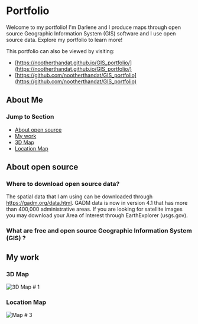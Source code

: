 # Portfolio
Welcome to my portfolio! I'm Darlene and I produce maps through open source Geographic Information System (GIS) software and I use open source data. Explore my portfolio to learn more!

This portfolio can also be viewed by visiting:
- [https://nootherthandat.github.io/GIS_portfolio/](https://nootherthandat.github.io/GIS_portfolio/) 
- [https://github.com/nootherthandat/GIS_portfolio](https://github.com/nootherthandat/GIS_portfolio)

## About Me


### Jump to Section
- [About open source](#about-open-source) 
- [My work](#my-work)
- [3D Map](#3d-map)
- [Location Map](#location-map)


## About open source
### Where to download open source data?
The spatial data that I am using can be downloaded through https://gadm.org/data.html. GADM data is now in version 4.1 that has more than 400,000 administrative areas. If you are looking for satellite images you may download your Area of Interest through EarthExplorer (usgs.gov).
### What are free and open source Geographic Information System (GIS) ?


## My work

### 3D Map
![3D Map # 1](https://github.com/nootherthandat/nootherthandat/assets/127082034/ea578e7f-ea13-4db7-9bba-60452dadcff0)



### Location Map
![Map # 3](https://github.com/nootherthandat/GIS_portfolio/assets/127082034/f903b4a7-37a6-4523-b5a6-69526383fb68)



<!---
nootherthandat/nootherthandat is a ✨ special ✨ repository because its `README.md` (this file) appears on your GitHub profile.
You can click the Preview link to take a look at your changes.
--->

